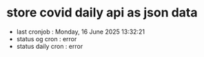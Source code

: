 # store covid daily api as json data

- last cronjob : Monday, 16 June 2025 13:32:21
- status og cron : error
- status daily cron : error
      
      